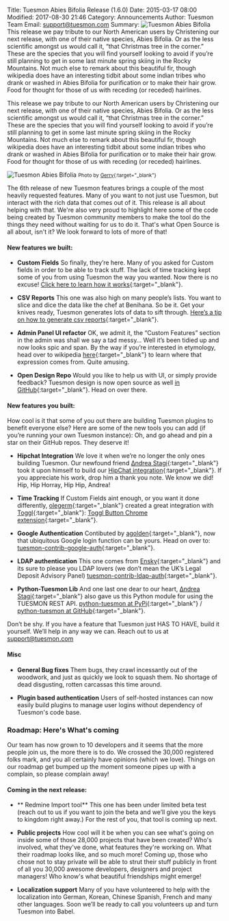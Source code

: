 Title: Tuesmon Abies Bifolia Release (1.6.0)
Date: 2015-03-17 08:00
Modified: 2017-08-30 21:46
Category: Announcements
Author: Tuesmon Team
Email: support@tuesmon.com
Summary: ![Tuesmon Abies Bifolia]({filename}/images/2015-03-17_changelog160/01.jpg) This release we pay tribute to our North American users by Christening our next release, with one of their native species, Abies Bifolia. Or as the less scientific amongst us would call it, “that Christmas tree in the corner.” These are the species that you will find yourself looking to avoid if you’re still planning to get in some last minute spring skiing in the Rocky Mountains. Not much else to remark about this beautiful fir, though wikipedia does have an interesting tidbit about some indian tribes who drank or washed in Abies Bifolia for purification or to make their hair grow. Food for thought for those of us with receding (or receded) hairlines.


This release we pay tribute to our North American users by Christening our next release, with one of their native species, Abies Bifolia. Or as the less scientific amongst us would call it, “that Christmas tree in the corner.” These are the species that you will find yourself looking to avoid if you’re still planning to get in some last minute spring skiing in the Rocky Mountains. Not much else to remark about this beautiful fir, though wikipedia does have an interesting tidbit about some indian tribes who drank or washed in Abies Bifolia for purification or to make their hair grow. Food for thought for those of us with receding (or receded) hairlines.

![Tuesmon Abies Bifolia]({filename}/images/2015-03-17_changelog160/01.jpg "Abies Bifolia")
<small>Photo by [Gerry](https://www.flickr.com/people/35034360491@N01 "See Gerry's profile at Flickr"){:target="_blank"}</small>

The 6th release of new Tuesmon features brings a couple of the most heavily requested features. Many of you want to not just use Tuesmon, but interact with the rich data that comes out of it. This release is all about helping with that. We're also very proud to highlight here some of the code being created by Tuesmon community members to make the tool do the things they need without waiting for us to do it. That's what Open Source is all about, isn't it? We look forward to lots of more of that!


#### New features we built:

- **Custom Fields**
  So finally, they’re here. Many of you asked for Custom fields in order to be able to track stuff. The lack of time tracking kept some of you from using Tuesmon the way you wanted. Now there is no excuse! [Click here to learn how it works](https://manage.tuesmon.com/support/admin/custom-fields/ "See support page about Custom Fields"){:target="_blank"}.

- **CSV Reports**
  This one was also high on many people’s lists. You want to slice and dice the data like the chef at Benihana. So be it. Get your knives ready, Tuesmon generates lots of data to sift through. [Here’s a tip on how to generate csv reports](https://manage.tuesmon.com/support/admin/csv-reports/ "See suport page about CSV Reports"){:target="_blank"}.

- **Admin Panel UI refactor**
  OK, we admit it, the “Custom Features” section in the admin was shall we say a tad messy… Well it’s been tidied up and now looks spic and span. By the way if you’re interested in etymology, head over to wikipedia [here](http://en.wikipedia.org/wiki/Spic_and_Span "See Spic and Span in the Wikipedia"){:target="_blank"} to learn where that expression comes from. Quite amusing.

- **Open Design Repo**
  Would you like to help us with UI, or simply provide feedback? Tuesmon design is now open source as well [in GitHub](https://github.com/tuesmoncom/tuesmon-design "See tuesmon-design source code at GitHub"){:target="_blank"}. Head on over there.


#### New features you built:

How cool is it that some of you out there are building Tuesmon plugins to benefit everyone else? Here are some of the new tools you can add (if you’re running your own Tuesmon instance): Oh, and go ahead and pin a star on their GitHub repos. They deserve it!

- **Hipchat Integration**
  We love it when we’re no longer the only ones building Tuesmon. Our newfound friend [Δndrea Stagi](https://github.com/astagi "See Andrea's profile in GitHub"){:target="_blank"} took it upon himself to build our [HipChat integration](https://manage.tuesmon.com/support/contrib-plugins/hipchat-integration/ "Go to our support page about HipChat integration"){:target="_blank"}. If you appreciate his work, drop him a thank you note. We know we did! Hip, Hip Horray, Hip Hip, Andrea!

- **Time Tracking**
  If Custom Fields aint enough, or you want it done differently, [olegerm](https://github.com/olegerm "See Olegerm's profile in Github"){:target="_blank"} created a great integration with [Toggl](https://www.toggl.com "Go to Toggl home page"){:target="_blank"}: [Toggl Button Chrome extension](https://github.com/toggl/toggl-button "See Toggl Button Chrome extension source code"){:target="_blank"}.

- **Google Authentication**
  Contibuted by [agolden](https://github.com/agolden "See Agolden's profile at GitHub"){:target="_blank"}, now that ubiquitous Google login function can be yours. Head on over to: [tuesmon-contrib-google-auth](https://github.com/agolden/tuesmon-contrib-google-auth "See tuesmon-contrib-google-auth source code"){:target="_blank"}.

- **LDAP authentication**
  This one comes from [Ensky](https://github.com/ensky "See Ensky's profile at GitHub"){:target="_blank"} and its sure to please you LDAP lovers (we don’t mean the UK’s Legal Deposit Advisory Panel) [tuesmon-contrib-ldap-auth](https://github.com/ensky/tuesmon-contrib-ldap-auth "See tuesmon-contrib-ldap-auth source code at GitHub"){:target="_blank"}.

- **Python-Tuesmon Lib**
  And one last one dear to our heart, [Δndrea Stagi](https://github.com/astagi "See Andrea's profile in GitHub"){:target="_blank"} also gave us this Python module for using the TUESMON REST API. [python-tuesmon at PyPi](https://pypi.python.org/pypi/python-tuesmon "See python-tuesmon package detail page"){:target="_blank"} / [python-tuesmon at GitHub](https://github.com/nephila/python-tuesmon "See python-tuesmon source code at GitHub"){:target="_blank"}.

Don’t be shy. If you have a feature that Tuesmon just HAS TO HAVE, build it yourself. We’ll help in any way we can. Reach out to us at support@tuesmon.com


#### Misc

- **General Bug fixes**
  Them bugs, they crawl incessantly out of the woodwork, and just as quickly we look to squash them. No shortage of dead disgusting, rotten carcassas this time around.

- **Plugin based authentication**
  Users of self-hosted instances can now easily build plugins to manage user logins without dependency of Tuesmon's code base.


### Roadmap: Here's What's coming

Our team has now grown to 10 developers and it seems that the more people join us, the more there is to do. We crossed the 30,000 registered folks mark, and you all certainly have opinions (which we love). Things on our roadmap get bumped up the moment someone pipes up with a complain, so please complain away!

#### Coming in the next release:

- ** Redmine Import tool**
  This one has been under limited beta test (reach out to us if you want to join the beta and we’ll give you the keys to kingdom right away.) For the rest of you, that tool is coming up next.

- **Public projects**
  How cool will it be when you can see what's going on inside some of those 28,000 projects that have been created? Who's involved, what they've done, what features they're working on. What their roadmap looks like, and so much more! Coming up, those who chose not to stay private will be able to strut their stuff publicly in front of all you 30,000 awesome developers, designers and project managers! Who know's what beautiful friendships might emerge!

- **Localization support**
  Many of you have volunteered to help with the localization into German, Korean, Chinese Spanish, French and many other languages. Soon we’ll be ready to call you volunteers up and turn Tuesmon into Babel.
